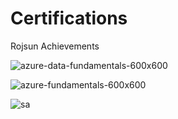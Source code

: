 # Certifications
Rojsun Achievements 

![azure-data-fundamentals-600x600](https://user-images.githubusercontent.com/84145744/170021830-91392de5-3bd0-42ad-bb90-ed09969826ed.png)

![azure-fundamentals-600x600](https://user-images.githubusercontent.com/84145744/170021912-f722ed46-3089-4112-addf-1d7af46eea59.png)

![sa](https://user-images.githubusercontent.com/84145744/170021970-184514e7-6b08-4761-b972-ff91644a0874.png)



